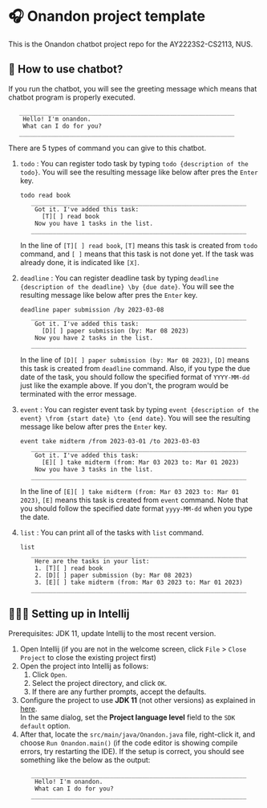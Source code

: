 # 🎧 Onandon project template

This is the Onandon chatbot project repo for the AY2223S2-CS2113, NUS.

## 🧐 How to use chatbot?

If you run the chatbot, you will see the greeting message which means that
chatbot program is properly executed.
   ```
      ____________________________________________________________
       Hello! I'm onandon.
       What can I do for you?
      ____________________________________________________________
   ```

There are 5 types of command you can give to this chatbot.
1. `todo` : You can register todo task by typing `todo {description of the todo}`.
   You will see the resulting message like below after pres the `Enter` key.
   ```
   todo read book
      ____________________________________________________________
       Got it. I've added this task:
         [T][ ] read book
       Now you have 1 tasks in the list.
      ____________________________________________________________
   ```
   In the line of `[T][ ] read book`, `[T]` means this task is created from `todo` command,
   and `[ ]` means that this task is not done yet. If the task was already done, it is indicated like
   `[X]`.
   
2. `deadline` : You can register deadline task by typing `deadline {description of the deadline} \by {due date}`.
   You will see the resulting message like below after pres the `Enter` key.
   ```
   deadline paper submission /by 2023-03-08
      ____________________________________________________________
       Got it. I've added this task:
         [D][ ] paper submission (by: Mar 08 2023)
       Now you have 2 tasks in the list.
      ____________________________________________________________
   ```
   In the line of `[D][ ] paper submission (by: Mar 08 2023)`, `[D]` means this task is created from `deadline` command.
   Also, if you type the due date of the task, you should follow the specified format of `YYYY-MM-dd`
   just like the example above. If you don't, the program would be terminated with the error message.
   
3. `event` : You can register event task by typing `event {description of the event} \from {start date}
   \to {end date}`. You will see the resulting message like below after pres the `Enter` key.
   ```
   event take midterm /from 2023-03-01 /to 2023-03-03
      ____________________________________________________________
       Got it. I've added this task:
         [E][ ] take midterm (from: Mar 03 2023 to: Mar 01 2023)
       Now you have 3 tasks in the list.
      ____________________________________________________________
   ```
   In the line of `[E][ ] take midterm (from: Mar 03 2023 to: Mar 01 2023)`, `[E]` means this task is created from `event` command.
   Note that you should follow the specified date format `yyyy-MM-dd` when you type the date.
   
4. `list` : You can print all of the tasks with `list` command.
   ```
   list
      ____________________________________________________________
       Here are the tasks in your list:
       1. [T][ ] read book
       2. [D][ ] paper submission (by: Mar 08 2023)
       3. [E][ ] take midterm (from: Mar 03 2023 to: Mar 01 2023)
      ____________________________________________________________
   ```



## 🧑🏻‍💻 Setting up in Intellij

Prerequisites: JDK 11, update Intellij to the most recent version.

1. Open Intellij (if you are not in the welcome screen, click `File` > `Close Project` to close the existing project first)
1. Open the project into Intellij as follows:
   1. Click `Open`.
   1. Select the project directory, and click `OK`.
   1. If there are any further prompts, accept the defaults.
1. Configure the project to use **JDK 11** (not other versions) as explained in [here](https://www.jetbrains.com/help/idea/sdk.html#set-up-jdk).<br>
   In the same dialog, set the **Project language level** field to the `SDK default` option.
3. After that, locate the `src/main/java/Onandon.java` file, right-click it, and choose `Run Onandon.main()` (if the code editor is showing compile errors, try restarting the IDE). If the setup is correct, you should see something like the below as the output:
   ```
      ____________________________________________________________
       Hello! I'm onandon.
       What can I do for you?
      ____________________________________________________________
   ```
